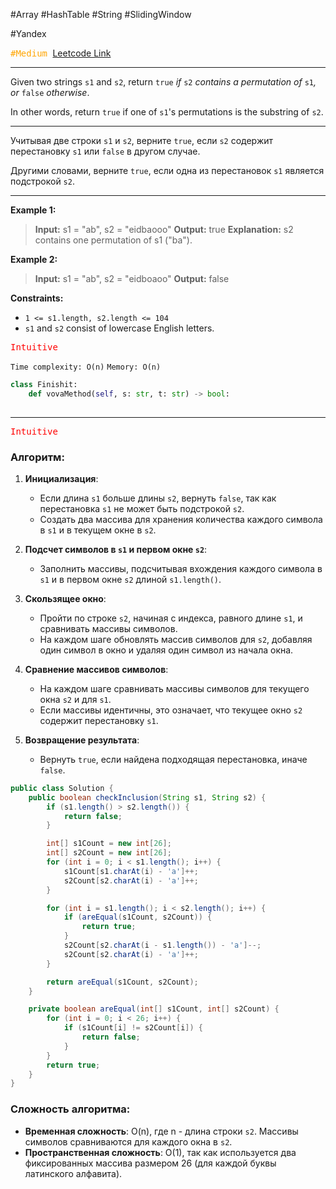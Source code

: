  #Array #HashTable #String #SlidingWindow

#Yandex 

<kbd><span style="color:orange;">#Medium</span> </kbd>
[Leetcode Link](https://leetcode.com/problems/find-all-anagrams-in-a-string/description/)

---
Given two strings `s1` and `s2`, return `true` _if_ `s2` _contains a permutation of_ `s1`_, or_ `false` _otherwise_.

In other words, return `true` if one of `s1`'s permutations is the substring of `s2`.

---
Учитывая две строки `s1` и `s2`, верните `true`, если `s2` содержит перестановку `s1` или `false` в другом случае.

Другими словами, верните `true`, если одна из перестановок `s1` является подстрокой `s2`.

---
**Example 1:**

>**Input:** s1 = "ab", s2 = "eidbaooo"
>**Output:** true
>**Explanation:** s2 contains one permutation of s1 ("ba").

**Example 2:**

>**Input:** s1 = "ab", s2 = "eidboaoo"
>**Output:** false

**Constraints:**

- `1 <= s1.length, s2.length <= 104`
- `s1` and `s2` consist of lowercase English letters.

<kbd><span style="color:red;"> Intuitive</span></kbd>

`Time complexity: O(n)`
`Memory: O(n)`

```Python
class Finishit:
    def vovaMethod(self, s: str, t: str) -> bool:
	
```

---

<kbd><span style="color:red;"> Intuitive</span></kbd>

### Алгоритм:

1. **Инициализация**:
    
    - Если длина `s1` больше длины `s2`, вернуть `false`, так как перестановка `s1` не может быть подстрокой `s2`.
    - Создать два массива для хранения количества каждого символа в `s1` и в текущем окне в `s2`.
2. **Подсчет символов в `s1` и первом окне `s2`**:
    
    - Заполнить массивы, подсчитывая вхождения каждого символа в `s1` и в первом окне `s2` длиной `s1.length()`.
3. **Скользящее окно**:
    
    - Пройти по строке `s2`, начиная с индекса, равного длине `s1`, и сравнивать массивы символов.
    - На каждом шаге обновлять массив символов для `s2`, добавляя один символ в окно и удаляя один символ из начала окна.
4. **Сравнение массивов символов**:
    
    - На каждом шаге сравнивать массивы символов для текущего окна `s2` и для `s1`.
    - Если массивы идентичны, это означает, что текущее окно `s2` содержит перестановку `s1`.
5. **Возвращение результата**:
    
    - Вернуть `true`, если найдена подходящая перестановка, иначе `false`.

```java
public class Solution {
    public boolean checkInclusion(String s1, String s2) {
        if (s1.length() > s2.length()) {
            return false;
        }

        int[] s1Count = new int[26];
        int[] s2Count = new int[26];
        for (int i = 0; i < s1.length(); i++) {
            s1Count[s1.charAt(i) - 'a']++;
            s2Count[s2.charAt(i) - 'a']++;
        }

        for (int i = s1.length(); i < s2.length(); i++) {
            if (areEqual(s1Count, s2Count)) {
                return true;
            }
            s2Count[s2.charAt(i - s1.length()) - 'a']--;
            s2Count[s2.charAt(i) - 'a']++;
        }

        return areEqual(s1Count, s2Count);
    }

    private boolean areEqual(int[] s1Count, int[] s2Count) {
        for (int i = 0; i < 26; i++) {
            if (s1Count[i] != s2Count[i]) {
                return false;
            }
        }
        return true;
    }
}

```

### Сложность алгоритма:

- **Временная сложность**: O(n), где n - длина строки `s2`. Массивы символов сравниваются для каждого окна в `s2`.
- **Пространственная сложность**: O(1), так как используется два фиксированных массива размером 26 (для каждой буквы латинского алфавита).


